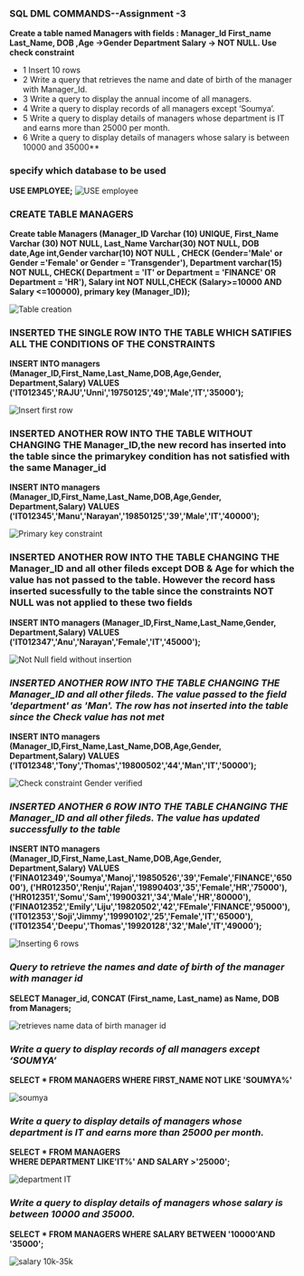 ### **SQL DML COMMANDS--Assignment -3**
**Create a table named Managers with fields : Manager_Id  First_name   Last_Name, DOB ,Age ->Gender Department Salary -> NOT NULL. Use check constraint** 
 * 1 Insert 10 rows
 * 2 Write a query that retrieves the name and date of birth of the manager with Manager_Id.
 * 3 Write a query to display the annual income of all managers.
 * 4 Write a query to display records of all managers except ‘Soumya’.
 * 5 Write a query to display details of managers whose department is IT and earns more than 25000 per month.
 * 6 Write a query to display details of managers whose salary is between 10000 and 35000**

### **specify which database to be used**

**USE EMPLOYEE;**
![USE employee](https://github.com/user-attachments/assets/5d8dbd35-44d6-43e5-91c2-2c3da5ffe9ae)

### **CREATE TABLE MANAGERS**
**Create table Managers
		(Manager_ID Varchar (10) UNIQUE,
		First_Name Varchar (30) NOT NULL,
		Last_Name Varchar(30) NOT NULL,
DOB date,Age int,Gender varchar(10) NOT NULL , CHECK (Gender='Male' or Gender ='Female' or Gender = 'Transgender'),
Department varchar(15) NOT NULL, CHECK( Department = 'IT' or Department = 'FINANCE'  OR Department = 'HR'),
		Salary int NOT NULL,CHECK (Salary>=10000 AND Salary <=100000),
		primary key (Manager_ID));**

![Table creation](https://github.com/user-attachments/assets/c0bcbd01-53fc-46bc-b666-1f05a2f927ab)

### **INSERTED THE SINGLE ROW INTO THE TABLE WHICH SATIFIES ALL THE CONDITIONS OF THE CONSTRAINTS**

**INSERT INTO managers
(Manager_ID,First_Name,Last_Name,DOB,Age,Gender, Department,Salary)        VALUES
        		('IT012345','RAJU','Unni','19750125','49','Male','IT','35000');**

![Insert first row](https://github.com/user-attachments/assets/603e1c4a-2501-4340-89a8-7f3946eb3cf1)

### **INSERTED  ANOTHER ROW INTO THE TABLE WITHOUT CHANGING THE Manager_ID,the new record has inserted into the table since the primarykey condition has not satisfied with the same Manager_id**

**INSERT INTO managers
		(Manager_ID,First_Name,Last_Name,DOB,Age,Gender, Department,Salary)
        VALUES
       		 ('IT012345','Manu','Narayan','19850125','39','Male','IT','40000');**

![Primary key constraint](https://github.com/user-attachments/assets/8ca4b757-3630-42fe-b247-0b481690a817)

### **INSERTED  ANOTHER ROW INTO THE TABLE  CHANGING THE Manager_ID and all other fileds except   DOB & Age for which the value has not passed to the table. However the record hass inserted   sucessfully to the table since the constraints NOT NULL was not applied to these two fields**

  **INSERT INTO managers
		(Manager_ID,First_Name,Last_Name,Gender, Department,Salary)
        VALUES
      		 ('IT012347','Anu','Narayan','Female','IT','45000');**


![Not Null field without insertion](https://github.com/user-attachments/assets/8f49b61e-0927-4d91-b2f8-449169527726)

### *INSERTED  ANOTHER ROW INTO THE TABLE  CHANGING THE Manager_ID and all other fileds.    The value passed to the field 'department' as 'Man'. The row has not inserted into the  table since the Check value has not met*    

**INSERT INTO managers
		(Manager_ID,First_Name,Last_Name,DOB,Age,Gender, Department,Salary)
        VALUES
      		  ('IT012348','Tony','Thomas','19800502','44','Man','IT','50000');**
          
![Check constraint Gender verified](https://github.com/user-attachments/assets/24599e87-a552-4cfb-ab6c-8e9f698bc620)

### *INSERTED  ANOTHER 6 ROW INTO THE TABLE  CHANGING THE Manager_ID and all other fileds.    The value has updated successfully to the table*                

              
  **INSERT INTO managers
		(Manager_ID,First_Name,Last_Name,DOB,Age,Gender, Department,Salary)
        VALUES
      	('FINA012349','Soumya','Manoj','19850526','39','Female','FINANCE','65000'),
         	 ('HR012350','Renju','Rajan','19890403','35','Female','HR','75000'),
          	 ('HR012351','Somu','Sam','19900321','34','Male','HR','80000'),
           	 ('FINA012352','Emily','Liju','19820502','42','FEmale','FINANCE','95000'),
            	 ('IT012353','Soji','Jimmy','19990102','25','Female','IT','65000'),
            	  ('IT012354','Deepu','Thomas','19920128','32','Male','IT','49000');**


![Inserting 6 rows](https://github.com/user-attachments/assets/a166c3fc-e21d-401d-8175-3500cf609dd4)

### *Query to retrieve the names and date of birth of the manager with manager id*     
   
**SELECT Manager_id,
        CONCAT (First_name, Last_name) as Name,
        DOB from  Managers;**
        
![retrieves name data of birth manager id](https://github.com/user-attachments/assets/935310da-d6ae-4e24-97b5-b4cc87b94a45)

### *Write a query to display records of all managers except ‘SOUMYA’*

**SELECT * FROM MANAGERS
        WHERE
 FIRST_NAME NOT LIKE 'SOUMYA%'**

![soumya](https://github.com/user-attachments/assets/28bb5eff-15a0-4281-aa98-cf66db37f279)

### *Write a query to display details of managers whose department is IT and earns more than 25000 per month.*

**SELECT * FROM MANAGERS       
       WHERE DEPARTMENT LIKE'IT%'
       AND SALARY >'25000';**

![department IT](https://github.com/user-attachments/assets/93cec2d0-ce5d-4eed-b033-e7e0d318876a)

### *Write a query to display details of managers whose salary is between 10000 and 35000.*

**SELECT * FROM MANAGERS
       WHERE SALARY BETWEEN '10000'AND '35000';**

![salary 10k-35k](https://github.com/user-attachments/assets/e597e201-d031-4087-b3e7-03a4aee338eb)










